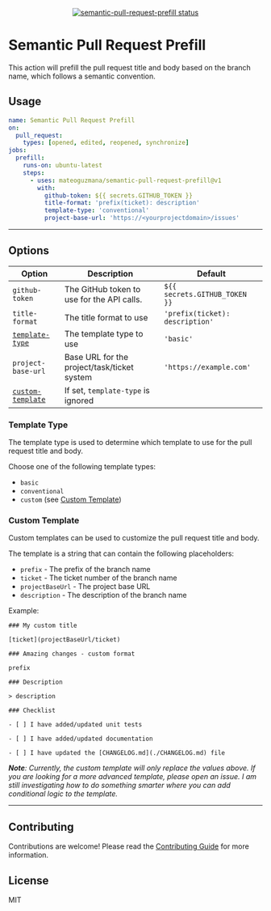 <p align="center">
  <a href="https://github.com/mateoguzmana/semantic-pull-request-prefill/actions"><img alt="semantic-pull-request-prefill status" src="https://github.com/mateoguzmana/semantic-pull-request-prefill/workflows/build-test/badge.svg"></a>
</p>

# Semantic Pull Request Prefill

This action will prefill the pull request title and body based on the branch name, which follows a semantic convention.

## Usage

```yaml
name: Semantic Pull Request Prefill
on:
  pull_request:
    types: [opened, edited, reopened, synchronize]
jobs:
  prefill:
    runs-on: ubuntu-latest
    steps:
      - uses: mateoguzmana/semantic-pull-request-prefill@v1
        with:
          github-token: ${{ secrets.GITHUB_TOKEN }}
          title-format: 'prefix(ticket): description'
          template-type: 'conventional'
          project-base-url: 'https://<yourprojectdomain>/issues'
```

---

## Options

| Option                                | Description                                 | Default                         |
| ------------------------------------- | ------------------------------------------- | ------------------------------- |
| `github-token`                        | The GitHub token to use for the API calls.  | `${{ secrets.GITHUB_TOKEN }}`   |
| `title-format`                        | The title format to use                     | `'prefix(ticket): description'` |
| [`template-type`](#template-type)     | The template type to use                    | `'basic'`                       |
| `project-base-url`                    | Base URL for the project/task/ticket system | `'https://example.com'`         |
| [`custom-template`](#custom-template) | If set, `template-type` is ignored          |                                 |

### Template Type

The template type is used to determine which template to use for the pull request title and body.

Choose one of the following template types:

- `basic`
- `conventional`
- `custom` (see [Custom Template](#custom-template))

### Custom Template

Custom templates can be used to customize the pull request title and body.

The template is a string that can contain the following placeholders:

- `prefix` - The prefix of the branch name
- `ticket` - The ticket number of the branch name
- `projectBaseUrl` - The project base URL
- `description` - The description of the branch name

Example:

```
### My custom title

[ticket](projectBaseUrl/ticket)

### Amazing changes - custom format

prefix

### Description

> description

### Checklist

- [ ] I have added/updated unit tests

- [ ] I have added/updated documentation

- [ ] I have updated the [CHANGELOG.md](./CHANGELOG.md) file
```

_**Note**: Currently, the custom template will only replace the values above. If you are looking for a more advanced template, please open an issue. I am still investigating how to do something smarter where you can add conditional logic to the template._

---

## Contributing

Contributions are welcome! Please read the [Contributing Guide](CONTRIBUTING.md) for more information.

## License

MIT
